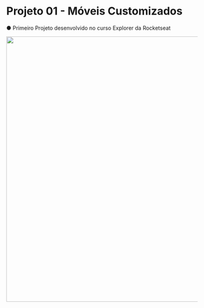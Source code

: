 <h1>Projeto 01 - Móveis Customizados</h1>

● Primeiro Projeto desenvolvido no curso Explorer da Rocketseat

<div>
<img src="https://user-images.githubusercontent.com/92599228/204954776-3573b910-1663-4db1-8870-ccc162528719.png" width="700px"/>
</div>
